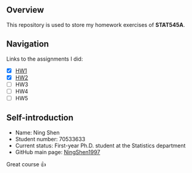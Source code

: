 ## Overview

This repository is used to store my homework exercises of __STAT545A__.

## Navigation
Links to the assignments I did:
- [x] [HW1](https://github.com/STAT545-UBC-hw-2019-20/stat545-hw-NingShen1997/tree/master/hw1)
- [x] [HW2](https://github.com/STAT545-UBC-hw-2019-20/stat545-hw-NingShen1997/tree/master/hw2)
- [ ] HW3
- [ ] HW4
- [ ] HW5

## Self-introduction

* Name: Ning Shen
* Student number: 70533633
* Current status: First-year Ph.D. student at the Statistics department 
* GitHub main page: [NingShen1997](https://github.com/NingShen1997)


Great course :+1:
